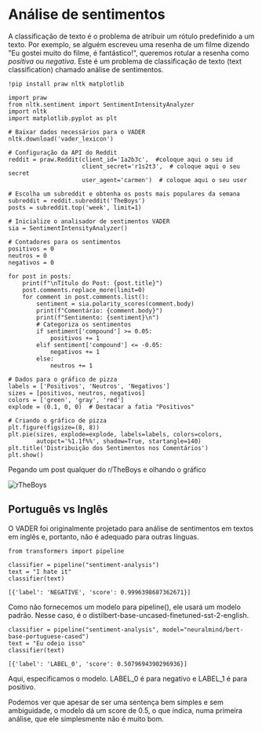 # Análise de sentimentos

A classificação de texto é o problema de atribuir um rótulo predefinido a um texto. Por exemplo, se alguém escreveu uma resenha de um filme dizendo "Eu gostei muito do filme, é fantástico!", queremos rotular a resenha como *positiva* ou *negativa*. Este é um problema de classificação de texto (text classification) chamado análise de sentimentos.

```
!pip install praw nltk matplotlib

import praw
from nltk.sentiment import SentimentIntensityAnalyzer
import nltk
import matplotlib.pyplot as plt

# Baixar dados necessários para o VADER
nltk.download('vader_lexicon')

# Configuração da API do Reddit
reddit = praw.Reddit(client_id='1a2b3c',  #coloque aqui o seu id
                     client_secret='r1s2t3',  # coloque aqui o seu secret
                     user_agent='carmen')  # coloque aqui o seu user

# Escolha um subreddit e obtenha os posts mais populares da semana
subreddit = reddit.subreddit('TheBoys')
posts = subreddit.top('week', limit=1)

# Inicialize o analisador de sentimentos VADER
sia = SentimentIntensityAnalyzer()

# Contadores para os sentimentos
positivos = 0
neutros = 0
negativos = 0

for post in posts:
    print(f"\nTítulo do Post: {post.title}")
    post.comments.replace_more(limit=0)
    for comment in post.comments.list():
        sentiment = sia.polarity_scores(comment.body)
        print(f"Comentário: {comment.body}")
        print(f"Sentimento: {sentiment}\n")
        # Categoriza os sentimentos
        if sentiment['compound'] >= 0.05:
            positivos += 1
        elif sentiment['compound'] <= -0.05:
            negativos += 1
        else:
            neutros += 1

# Dados para o gráfico de pizza
labels = ['Positivos', 'Neutros', 'Negativos']
sizes = [positivos, neutros, negativos]
colors = ['green', 'gray', 'red']
explode = (0.1, 0, 0)  # Destacar a fatia "Positivos"

# Criando o gráfico de pizza
plt.figure(figsize=(8, 8))
plt.pie(sizes, explode=explode, labels=labels, colors=colors,
        autopct='%1.1f%%', shadow=True, startangle=140)
plt.title('Distribuição dos Sentimentos nos Comentários')
plt.show()
```

Pegando um post qualquer do r/TheBoys e olhando o gráfico

![rTheBoys](https://github.com/user-attachments/assets/190908c1-b453-4636-8374-caf4c3cea092)


## Português vs Inglês

O VADER foi originalmente projetado para análise de sentimentos em textos em inglês e, portanto, não é adequado para outras línguas.

```
from transformers import pipeline

classifier = pipeline("sentiment-analysis")
text = "I hate it"
classifier(text)
```
```
[{'label': 'NEGATIVE', 'score': 0.9996398687362671}]
```
Como não fornecemos um modelo para pipeline(), ele usará um modelo padrão. Nesse caso, é o distilbert-base-uncased-finetuned-sst-2-english.

```
classifier = pipeline("sentiment-analysis", model="neuralmind/bert-base-portuguese-cased")
text = "Eu odeio isso"
classifier(text)
```
```
[{'label': 'LABEL_0', 'score': 0.5079694390296936}]
```
Aqui, especificamos o modelo. LABEL_0 é para negativo e LABEL_1 é para positivo.

Podemos ver que apesar de ser uma sentença bem simples e sem ambiguidade, o modelo dá um score de 0.5, o que indica, numa primeira análise, que ele simplesmente não é muito bom.

